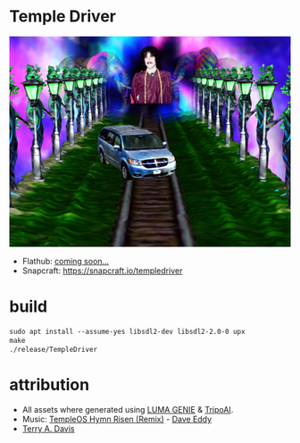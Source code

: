 # Temple Driver

[![Screenshot of the Temple Driver game, Terry's 1st Temple](https://raw.githubusercontent.com/mrbid/TempleDriver/main/screenshot.png)](https://www.youtube.com/watch?v=2K92YiwNxFs)

- Flathub: [coming soon...](https://flathub.org/apps/com.voxdsp.TempleDriver)
- Snapcraft: https://snapcraft.io/templedriver

# build
```
sudo apt install --assume-yes libsdl2-dev libsdl2-2.0-0 upx
make
./release/TempleDriver
```

# attribution
- All assets where generated using [LUMA GENIE](https://lumalabs.ai/genie) & [TripoAI](https://www.tripo3d.ai).
- Music: [TempleOS Hymn Risen (Remix)](https://soundcloud.com/daveeddy/templeosremix) - [Dave Eddy](https://music.daveeddy.com/)
- [Terry A. Davis](https://templeos.org)

